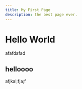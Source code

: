```yaml
--- 
title: My First Page 
description: the best page ever. 
--- 
```



# Hello World

afafdafad 

## helloooo 

afjkal;fja;f 